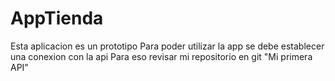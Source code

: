 # AppTienda
Esta aplicacion es un prototipo
Para poder utilizar la app se debe establecer una conexion con la api 
Para eso revisar mi repositorio en git "Mi primera API" 

